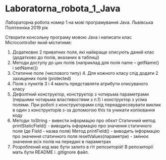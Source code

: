 # Laboratorna_robota_1_Java
Лабораторна робота номер 1 на мові програмування Java. Львівська Політехніка 2019 рік

Створити консольну програму мовою Java і написати клас Microcontroller який міститиме: 
1. Додаткових 2 приватних поля, які найкраще описують даний клас (додатково до полів, вказаних в таблиці) 
2. Методи доступу до цих полів (наприклад для поля name – getName() і setName()) 
3. Статичне поле (числового типу) 4. Для кожного класу слід додати 2 захищених поля (protected) 
5. Поля з пунктів 3 і 4 мають представляти атрибути описуваного класу 
6. Дефолтний конструктор, конструктор з чотирьма параметрами (першими чотирьма властивостями з п.1) і конструктор з усіма полями. При роботі з конструкторами слід переадресовувати виклик в один з конструкторів з-за допомогою this та уникати копіювання коду 
7. Методи: toString - вивести інформацію про обєкт Статичний метод printStaticField() - виводить інформацію про значення статичного поля (де Field - назва поля) 
Метод print​Field()  - виводить інформацію про значення статичного поля resetValues(параметри) - змінює значення всіх полів на передані в параметрах 
8. Розроблений код має бути залито в гіт репозиторій!​ 
В репозиторії мать бути README і .gitignore файл. 
